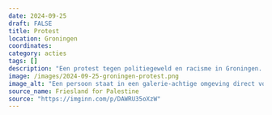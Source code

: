 ```yaml
---
date: 2024-09-25
draft: FALSE
title: Protest
location: Groningen
coordinates: 
category: acties
tags: []
description: "Een protest tegen politiegeweld en racisme in Groningen. Mensen houden borden op met afbeeldingen van het politiegeweld, en teksten die het geweld en machtsmisbruik bekritiseren."
image: /images/2024-09-25-groningen-protest.png
image_alt: "Een persoon staat in een galerie-achtige omgeving direct voor een groot schilderij. In hun hand en op de grond staan kartonnen borden met daarop teksten waaronder: 'Bescherm mensen, geen macht', 'Machtsmisbruik = fascisme', 'Waarom zij wel, maar wij niet? Wie beschermt wie?' (met een afbeelding van agenten in burger en met gezichtsmaskers), 'Ik had het liever ook niet gezien' (met afbeeldingen van politiegeweld)."
source_name: Friesland for Palestine
source: "https://imginn.com/p/DAWRU35oXzW"
---
```

